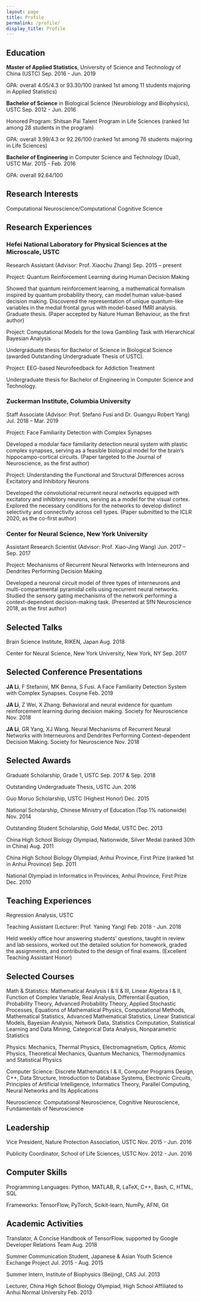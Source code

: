 ```yaml
---
layout: page
title: Profile
permalink: /profile/
display_title: Profile
---
```


## Education

**Master of Applied Statistics**, University of Science and Technology of China (USTC)	Sep. 2016 - Jun. 2019

GPA: overall 4.05/4.3 or 93.30/100 (ranked 1st among 11 students majoring in Applied Statistics)

**Bachelor of Science** in Biological Science (Neurobiology and Biophysics), USTC 	Sep. 2012 - Jun. 2016

Honored Program: Shitsan Pai Talent Program in Life Sciences (ranked 1st among 28 students in the program)

GPA: overall 3.99/4.3 or 92.26/100 (ranked 1st among 76 students majoring in Life Sciences)

**Bachelor of Engineering** in Computer Science and Technology (Dual), USTC 	Mar. 2015 - Feb. 2016

GPA: overall 92.64/100

## Research Interests

Computational Neuroscience/Computational Cognitive Science

## Research Experiences

### Hefei National Laboratory for Physical Sciences at the Microscale, USTC
Research Assistant (Advisor: Prof. Xiaochu Zhang)	Sep. 2015 – present

Project: Quantum Reinforcement Learning during Human Decision Making

Showed that quantum reinforcement learning, a mathematical formalism inspired by quantum probability theory, can model human value-based decision making. Discovered the representation of unique quantum-like variables in the medial frontal gyrus with model-based fMRI analysis. Graduate thesis. (Paper accepted by Nature Human Behaviour, as the first author)

Project: Computational Models for the Iowa Gambling Task with Hierarchical Bayesian Analysis

Undergraduate thesis for Bachelor of Science in Biological Science (awarded Outstanding Undergraduate Thesis of USTC).

Project: EEG-based Neurofeedback for Addiction Treatment

Undergraduate thesis for Bachelor of Engineering in Computer Science and Technology.

### Zuckerman Institute, Columbia University

Staff Associate (Advisor: Prof. Stefano Fusi and Dr. Guangyu Robert Yang)	Jul. 2018 – Mar. 2019

Project: Face Familiarity Detection with Complex Synapses

Developed a modular face familiarity detection neural system with plastic complex synapses, serving as a feasible biological model for the brain’s hippocampo-cortical circuits. (Paper targeted to the Journal of Neuroscience, as the first author)

Project: Understanding the Functional and Structural Differences across Excitatory and Inhibitory Neurons

Developed the convolutional recurrent neural networks equipped with excitatory and inhibitory neurons, serving as a model for the visual cortex. Explored the necessary conditions for the networks to develop distinct selectivity and connectivity across cell types. (Paper submitted to the ICLR 2020, as the co-first author)

### Center for Neural Science, New York University

Assistant Research Scientist (Advisor: Prof. Xiao-Jing Wang)	Jun. 2017 – Sep. 2017

Project: Mechanisms of Recurrent Neural Networks with Interneurons and Dendrites Performing Decision Making

Developed a neuronal circuit model of three types of interneurons and multi-compartmental pyramidal cells using recurrent neural networks. Studied the sensory gating mechanisms of the network performing a context-dependent decision-making task. (Presented at SfN Neuroscience 2018, as the first author)

## Selected Talks

Brain Science Institute, RIKEN, Japan	Aug. 2018

Center for Neural Science, New York University, New York, NY	Sep. 2017

## Selected Conference Presentations

**JA Li**, F Stefanini, MK Benna, S Fusi. A Face Familiarity Detection System with Complex Synapses. Cosyne 	Feb. 2019

**JA Li**, Z Wei, X Zhang. Behavioral and neural evidence for quantum reinforcement learning during decision making. Society for Neuroscience	Nov. 2018

**JA Li**, GR Yang, XJ Wang. Neural Mechanisms of Recurrent Neural Networks with Interneurons and Dendrites Performing Context-dependent Decision Making. Society for Neuroscience	Nov. 2018


## Selected Awards

Graduate Scholarship, Grade 1, USTC	Sep. 2017 & Sep. 2018

Outstanding Undergraduate Thesis, USTC	Jun. 2016

Guo Moruo Scholarship, USTC (Highest Honor)	Dec. 2015

National Scholarship, Chinese Ministry of Education (Top 1% nationwide)	Nov. 2014

Outstanding Student Scholarship, Gold Medal, USTC	Dec. 2013

China High School Biology Olympiad, Nationwide, Silver Medal (ranked 30th in China)	Aug. 2011

China High School Biology Olympiad, Anhui Province, First Prize (ranked 1st in Anhui Province) 	Sep. 2011

National Olympiad in Informatics in Provinces, Anhui Province, First Prize	Dec. 2010
    

## Teaching Experiences

Regression Analysis, USTC

Teaching Assistant (Lecturer: Prof. Yaning Yang)	Feb. 2018 - Jun. 2018

Held weekly office hour answering students’ questions, taught in review and lab sessions, worked out the detailed solution for homework, graded the assignments, and contributed to the design of final exams. (Excellent Teaching Assistant Honor)

## Selected Courses

Math & Statistics: Mathematical Analysis Ⅰ & II & III, Linear Algebra I & II, Function of Complex Variable, Real Analysis, Differential Equation, Probability Theory, Advanced Probability Theory, Applied Stochastic Processes, Equations of Mathematical Physics, Computational Methods, Mathematical Statistics, Advanced Mathematical Statistics, Linear Statistical Models, Bayesian Analysis, Network Data, Statistics Computation, Statistical Learning and Data Mining, Categorical Data Analysis, Nonparametric Statistics

Physics: Mechanics, Thermal Physics, Electromagnetism, Optics, Atomic Physics, Theoretical Mechanics, Quantum Mechanics, Thermodynamics and Statistical Physics 

Computer Science: Discrete Mathematics I & II, Computer Programs Design, C++, Data Structure, Introduction to Database Systems, Electronic Circuits, Principles of Artificial Intelligence, Informatics Theory, Parallel Computing, Neural Networks and Its Applications

Neuroscience: Computational Neuroscience, Cognitive Neuroscience, Fundamentals of Neuroscience

## Leadership

Vice President, Nature Protection Association, USTC	Nov. 2015 - Jun. 2016

Publicity Coordinator, School of Life Sciences, USTC	Nov. 2012 - Jun. 2016

## Computer Skills

Programming Languages: Python, MATLAB, R, LaTeX, C++, Bash, C, HTML, SQL

Frameworks: TensorFlow, PyTorch, Scikit-learn, NumPy, AFNI, Git

## Academic Activities

Translator, A Concise Handbook of TensorFlow, supported by Google Developer Relations Team	Aug. 2018

Summer Communication Student, Japanese & Asian Youth Science Exchange Project	Jul. 2015 - Aug. 2015

Summer Intern, Institute of Biophysics (Beijing), CAS	Jul. 2013

Lecturer, China High School Biology Olympiad, High School Affiliated to Anhui Normal University	Feb. 2013
